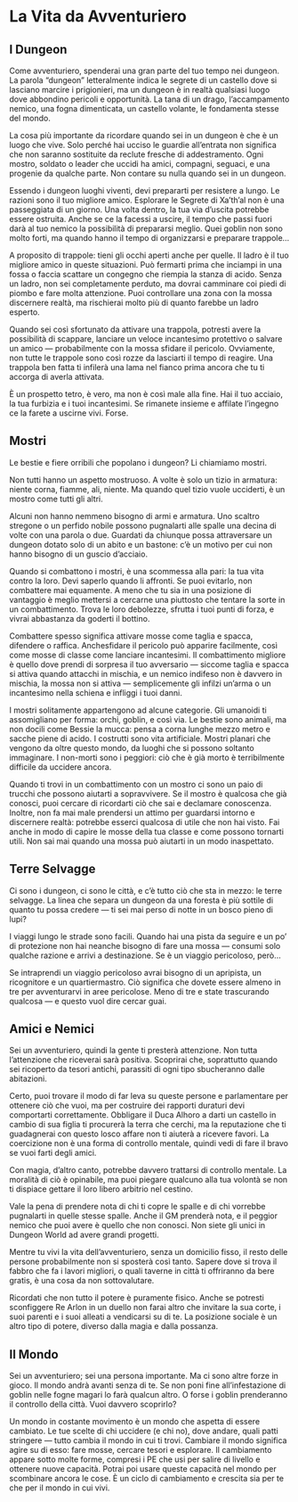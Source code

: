 # La Vita da Avventuriero

## I Dungeon
Come avventuriero, spenderai una gran parte del tuo tempo nei dungeon. La parola “dungeon” letteralmente indica le segrete di un castello dove si lasciano marcire i prigionieri, ma un dungeon è in realtà qualsiasi luogo dove abbondino pericoli e opportunità. La tana di un drago, l’accampamento nemico, una fogna dimenticata, un castello volante, le fondamenta stesse del mondo.

La cosa più importante da ricordare quando sei in un dungeon è che è un luogo che vive. Solo perché hai ucciso le guardie all’entrata non significa che non saranno sostituite da reclute fresche di addestramento. Ogni mostro, soldato o leader che uccidi ha amici, compagni, seguaci, e una progenie da qualche parte. Non contare su nulla quando sei in un dungeon.

Essendo i dungeon luoghi viventi, devi prepararti per resistere a lungo. Le razioni sono il tuo migliore amico. Esplorare le Segrete di Xa’th’al non è una passeggiata di un giorno. Una volta dentro, la tua via d’uscita potrebbe essere ostruita. Anche se ce la facessi a uscire, il tempo che passi fuori darà al tuo nemico la possibilità di prepararsi meglio. Quei goblin non sono molto forti, ma quando hanno il tempo di organizzarsi e preparare trappole…

A proposito di trappole: tieni gli occhi aperti anche per quelle. Il ladro è il tuo migliore amico in queste situazioni. Può fermarti prima che inciampi in una fossa o faccia scattare un congegno che riempia la stanza di acido. Senza un ladro, non sei completamente perduto, ma dovrai camminare coi piedi di piombo e fare molta attenzione. Puoi controllare una zona con la mossa discernere realtà, ma rischierai molto più di quanto farebbe un ladro esperto.

Quando sei così sfortunato da attivare una trappola, potresti avere la possibilità di scappare, lanciare un veloce incantesimo protettivo o salvare un amico — probabilmente con la mossa sfidare il pericolo. Ovviamente, non tutte le trappole sono così rozze da lasciarti il tempo di reagire. Una trappola ben fatta ti infilerà una lama nel fianco prima ancora che tu ti accorga di averla attivata.

È un prospetto tetro, è vero, ma non è così male alla fine. Hai il tuo acciaio, la tua furbizia e i tuoi incantesimi. Se rimanete insieme e affilate l’ingegno ce la farete a uscirne vivi. Forse.

## Mostri
Le bestie e fiere orribili che popolano i dungeon? Li chiamiamo mostri.

Non tutti hanno un aspetto mostruoso. A volte è solo un tizio in armatura: niente corna, fiamme, ali, niente. Ma quando quel tizio vuole ucciderti, è un mostro come tutti gli altri.

Alcuni non hanno nemmeno bisogno di armi e armatura. Uno scaltro stregone o un perfido nobile possono pugnalarti alle spalle una decina di volte con una parola o due. Guardati da chiunque possa attraversare un dungeon dotato solo di un abito e un bastone: c’è un motivo per cui non hanno bisogno di un guscio d’acciaio.

Quando si combattono i mostri, è una scommessa alla pari: la tua vita contro la loro. Devi saperlo quando li affronti. Se puoi evitarlo, non combattere mai equamente. A meno che tu sia in una posizione di vantaggio è meglio mettersi a cercarne una piuttosto che tentare la sorte in un combattimento. Trova le loro debolezze, sfrutta i tuoi punti di forza, e vivrai abbastanza da goderti il bottino.

Combattere spesso significa attivare mosse come taglia e spacca, difendere o raffica. Anchesfidare il pericolo può apparire facilmente, così come mosse di classe come lanciare incantesimi. Il combattimento migliore è quello dove prendi di sorpresa il tuo avversario — siccome taglia e spacca si attiva quando attacchi in mischia, e un nemico indifeso non è davvero in mischia, la mossa non si attiva — semplicemente gli infilzi un’arma o un incantesimo nella schiena e infliggi i tuoi danni.

I mostri solitamente appartengono ad alcune categorie. Gli umanoidi ti assomigliano per forma: orchi, goblin, e così via. Le bestie sono animali, ma non docili come Bessie la mucca: pensa a corna lunghe mezzo metro e sacche piene di acido. I costrutti sono vita artificiale. Mostri planari che vengono da oltre questo mondo, da luoghi che si possono soltanto immaginare. I non-morti sono i peggiori: ciò che è già morto è terribilmente difficile da uccidere ancora.

Quando ti trovi in un combattimento con un mostro ci sono un paio di trucchi che possono aiutarti a sopravvivere. Se il mostro è qualcosa che già conosci, puoi cercare di ricordarti ciò che sai e declamare conoscenza. Inoltre, non fa mai male prendersi un attimo per guardarsi intorno e discernere realtà: potrebbe esserci qualcosa di utile che non hai visto. Fai anche in modo di capire le mosse della tua classe e come possono tornarti utili. Non sai mai quando una mossa può aiutarti in un modo inaspettato.

## Terre Selvagge
Ci sono i dungeon, ci sono le città, e c’è tutto ciò che sta in mezzo: le terre selvagge. La linea che separa un dungeon da una foresta è più sottile di quanto tu possa credere — ti sei mai perso di notte in un bosco pieno di lupi?

I viaggi lungo le strade sono facili. Quando hai una pista da seguire e un po’ di protezione non hai neanche bisogno di fare una mossa — consumi solo qualche razione e arrivi a destinazione. Se è un viaggio pericoloso, però…

Se intraprendi un viaggio pericoloso avrai bisogno di un apripista, un ricognitore e un quartiermastro. Ciò significa che dovete essere almeno in tre per avventurarvi in aree pericolose. Meno di tre e state trascurando qualcosa — e questo vuol dire cercar guai.

## Amici e Nemici
Sei un avventuriero, quindi la gente ti presterà attenzione. Non tutta l’attenzione che riceverai sarà positiva. Scoprirai che, soprattutto quando sei ricoperto da tesori antichi, parassiti di ogni tipo sbucheranno dalle abitazioni.

Certo, puoi trovare il modo di far leva su queste persone e parlamentare per ottenere ciò che vuoi, ma per costruire dei rapporti duraturi devi comportarti correttamente. Obbligare il Duca Alhoro a darti un castello in cambio di sua figlia ti procurerà la terra che cerchi, ma la reputazione che ti guadagnerai con questo losco affare non ti aiuterà a ricevere favori. La coercizione non è una forma di controllo mentale, quindi vedi di fare il bravo se vuoi farti degli amici.

Con magia, d’altro canto, potrebbe davvero trattarsi di controllo mentale. La moralità di ciò è opinabile, ma puoi piegare qualcuno alla tua volontà se non ti dispiace gettare il loro libero arbitrio nel cestino.

Vale la pena di prendere nota di chi ti copre le spalle e di chi vorrebbe pugnalarti in quelle stesse spalle. Anche il GM prenderà nota, e il peggior nemico che puoi avere è quello che non conosci. Non siete gli unici in Dungeon World ad avere grandi progetti.

Mentre tu vivi la vita dell’avventuriero, senza un domicilio fisso, il resto delle persone probabilmente non si sposterà così tanto. Sapere dove si trova il fabbro che fa i lavori migliori, o quali taverne in città ti offriranno da bere gratis, è una cosa da non sottovalutare.

Ricordati che non tutto il potere è puramente fisico. Anche se potresti sconfiggere Re Arlon in un duello non farai altro che invitare la sua corte, i suoi parenti e i suoi alleati a vendicarsi su di te. La posizione sociale è un altro tipo di potere, diverso dalla magia e dalla possanza.

## Il Mondo
Sei un avventuriero; sei una persona importante. Ma ci sono altre forze in gioco. Il mondo andrà avanti senza di te. Se non poni fine all’infestazione di goblin nelle fogne magari lo farà qualcun altro. O forse i goblin prenderanno il controllo della città. Vuoi davvero scoprirlo?

Un mondo in costante movimento è un mondo che aspetta di essere cambiato. Le tue scelte di chi uccidere (e chi no), dove andare, quali patti stringere — tutto cambia il mondo in cui ti trovi. Cambiare il mondo significa agire su di esso: fare mosse, cercare tesori e esplorare. Il cambiamento appare sotto molte forme, compresi i PE che usi per salire di livello e ottenere nuove capacità. Potrai poi usare queste capacità nel mondo per scombinare ancora le cose. È un ciclo di cambiamento e crescita sia per te che per il mondo in cui vivi.